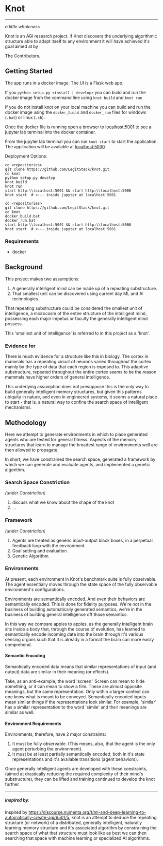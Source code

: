# Knot
---

_a little wholeness_

Knot is an AGI research project. If Knot discovers the underlying algorithmic structure able to adapt itself to any environment it will have achieved it's goal aimed at by

The Contributors.


## Getting Started

The app runs in a docker image. The UI is a Flask web app.

If you `python setup.py <install | develop>` you can build and run the docker image from the command line using `knot build` and `knot run`

If you do not install knot on your local machine you can build and run the docker image using the `docker_build` and `docker_run` files for windows (`.bat`) or linux (`.sh`).

Once the docker file is running open a browser to [localhost:5001](localhost:5001) to see a jupyter lab terminal into the docker container.

From the jupyter lab terminal you can run `knot start` to start the application. The application will be available at [localhost:5000](localhost:5000)

Deployment Options:

```# 1. install knot on local machine:
cd <repositories>
git clone https://github.com/LegitStack/knot.git
cd knot
python setup.py develop
knot build
knot run
start http:\\localhost:5001 && start http:\\localhost:5000
knot start  # <--- inside jupyter at localhost:5001
```
```# 2. don't install knot on local machine (just in docker):
cd <repositories>
git clone https://github.com/LegitStack/knot.git
cd knot
docker_build.bat
docker_run.bat
start http:\\localhost:5001 && start http:\\localhost:5000
knot start  # <--- inside jupyter at localhost:5001
```

### Requirements

  - docker


## Background

This project makes two assumptions:

1. A generally intelligent mind can be made up of a repeating substructure.
2. That smallest unit can be discovered using current day ML and AI technologies.

That repeating substructure could be considered the smallest unit of intelligence, a microcosm of the entire structure of the intelligent mind, possessing each major impetus or faculty the generally intelligent mind possess.

This 'smallest unit of intelligence' is referred to in this project as a 'knot'.

### Evidence for

There is much evidence for a structure like this in biology. The cortex in mammals has a repeating circuit of neurons varied throughout the cortex mainly by the type of data that each region is exposed to. This adaptive substructure, repeated throughout the entire cortex seems to be the reason mammals have higher orders of general intelligence.

This underlying assumption does not presuppose this is the only way to build generally intelligent memory structures, but given this patterns ubiquity in nature, and even in engineered systems, it seems a natural place to start - that is, a natural way to confine the search space of intelligent mechanisms.

## Methodology

Here we attempt to generate environments in which to place generated agents who are tested for general fitness. Aspects of the memory structures that learn to manage the broadest range of environments well are then allowed to propagate.

In short, we have constrained the search space, generated a framework by which we can generate and evaluate agents, and implemented a genetic algorithm.

### Search Space Constriction
_(under Constriction)_

1. discuss what we know about the shape of the knot
2. ...

### Framework
_(under Constriction)_

1. Agents are treated as generic input-output black boxes, in a perpetual feedback loop with the environment.
2. Goal setting and evaluation.
3. Genetic Algorithm.


### Environments

At present, each environment in Knot's benchmark suite is fully observable. The agent essentially moves through the state space of the fully observable environment's configurations.

Environments are semantically encoded. And even their behaviors are semantically encoded. This is done for fidelity purposes. We're not in the business of building automatically generated semantics, we're in the business of building general intelligence off those semantics.

In this way we compare apples to apples, as the generally intelligent brain sits inside a body that, through the course of evolution, has learned to semantically encode incoming data into the brain through it's various sensing organs such that it is already in a format the brain can more easily comprehend.

#### Semantic Encoding

Semantically encoded data means that similar representations of input (and output) data are similar in their meaning (or effects).

Take, as an anti-example, the word 'screen.' Screen can mean to hide something, or it can mean to show a film. These are almost opposite meanings, but the same representation. Only within a larger context can one know what is meant to be conveyed. Semantically encoded inputs mean similar things if the representations look similar. For example, 'similar' has a similar representation to the word 'simile' and their meanings are similar as well.

#### Environment Requirements

Environments, therefore, have 2 major constraints:

1. It must be fully observable. (This means, also, that the agent is the only agent perturbing the environment).
2. It must be at least partially semantically encoded; both in it's state representations and it's available transitions (agent behaviors).

Once generally intelligent agents are developed with these constraints, (aimed at drastically reducing the required complexity of their mind's substructure), they can be lifted and training continued to develop the knot further.

---

##### inspired by:

Inspired by https://discourse.numenta.org/t/ml-and-deep-learning-to-automatically-create-agi/6501/5, knot is an attempt to deduce the repeating structure (or network) of a distributed, generally intelligent, naturally learning memory structure and it's associated algorithm by constraining the search space of what that structure must look like as best we can then searching that space with machine learning or specialized AI algorithms.
